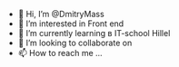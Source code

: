 - 👋 Hi, I’m @DmitryMass
- 👀 I’m interested in Front  end 
- 🌱 I’m currently learning  в  IT-school Hillel
- 💞️ I’m looking to collaborate on
- 📫 How to reach me ...

<!---
DmitryMass/DmitryMass is a ✨ special ✨ repository because its `README.md` (this file) appears on your GitHub profile.
You can click the Preview link to take a look at your changes.
--->
